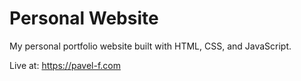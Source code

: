 # Personal Website

My personal portfolio website built with HTML, CSS, and JavaScript.

Live at: https://pavel-f.com